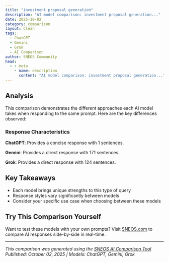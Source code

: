 ```yaml
---
title: "investment proposal generation"
description: "AI model comparison: investment proposal generation..."
date: 2025-10-02
category: comparison
layout: Clean
tags:
  - ChatGPT
  - Gemini
  - Grok
  - AI Comparison
author: SNEOS Community
head:
  - - meta
    - name: description
      content: "AI model comparison: investment proposal generation..."
---
```


<ChatComparison
  title="investment proposal generation"
  prompt="investment proposal generation"
  :responses='{
    "ChatGPT": "Error calling OpenAI API.",
    "Gemini": "Okay, let\u0027s break down how to generate an investment proposal.  To make this really helpful, I need to know *who* this proposal is for (e.g., internal team, venture capitalists, angel investors, banks) and *what* kind of investment you\u0027re seeking (e.g., equity, debt, a grant).\n\nHowever, here\u0027s a comprehensive framework you can adapt:\n\n**I. Core Components of a Strong Investment Proposal:**\n\n1.  **Executive Summary:**\n\n    *   **Purpose:** A concise, compelling overview that captures the essence of the opportunity and persuades the reader to delve deeper.  *Think of it as an elevator pitch, but in writing.*\n    *   **Content:**\n        *   **Problem/Opportunity:** State the core issue you\u0027re addressing or the unmet need you\u0027re fulfilling.\n        *   **Solution/Product/Service:** Briefly describe your offering and its key features.\n        *   **Target Market:**  Who are your customers?\n        *   **Competitive Advantage:** What makes you different and better?\n        *   **Team:** Highlight key personnel and their relevant experience.\n        *   **Financial Highlights:** Key metrics (e.g., revenue, profit, growth rate, key ratios).\n        *   **Investment Request:**  The amount of funding you\u0027re seeking and what it will be used for.\n        *   **Expected Return/Exit Strategy:** What\u0027s in it for the investor (e.g., projected ROI, potential acquisition, IPO).\n    *   **Length:** Typically 1-2 pages, *max*.  It should be written *after* you\u0027ve completed the rest of the proposal.\n    *   **Tone:** Confident, clear, and concise.\n\n2.  **Company Description:**\n\n    *   **Purpose:** Provides a more detailed background of your company.\n    *   **Content:**\n        *   **Mission Statement:** Your core purpose.\n        *   **History:** How the company was founded, key milestones.\n        *   **Legal Structure:** (e.g., LLC, Corporation).\n        *   **Location:**  Physical address and areas of operation.\n        *   **Values:** Core principles that guide your business.\n    *   **Keep it relatively brief** unless your company\u0027s history is particularly relevant to the investment opportunity.\n\n3.  **Problem and Solution:**\n\n    *   **Purpose:** Clearly defines the problem you\u0027re solving and how your solution addresses it.\n    *   **Content:**\n        *   **Detailed Problem Statement:**  Explain the pain points, the market gap, or the inefficiency you\u0027re tackling.  Use data and evidence to support your claims.\n        *   **Target Audience\u0027s Perspective:** Show you understand how the problem affects your potential customers.\n        *   **Current Solutions (and their shortcomings):**  Acknowledge existing alternatives and explain why they are inadequate.\n        *   **Your Solution:** Describe your product/service in detail.  Focus on its key features, benefits, and how it directly addresses the problem.\n        *   **Value Proposition:** Clearly articulate the unique value you offer to customers.\n        *   **Benefits:**  Quantify the benefits of your solution (e.g., cost savings, increased efficiency, improved customer satisfaction).\n\n4.  **Market Analysis:**\n\n    *   **Purpose:** Demonstrates your understanding of the market opportunity and your target customer.\n    *   **Content:**\n        *   **Market Size and Growth:**  Provide data on the overall market size, growth rate, and trends.  Use reputable sources.\n        *   **Target Market Segmentation:**  Define your ideal customer profile (demographics, psychographics, needs, behaviors).\n        *   **Market Trends:** Identify relevant trends that are driving demand for your solution.\n        *   **Market Needs:** Show that you understand the evolving needs of your target market.\n        *   **Market Validation:**  Evidence that your solution resonates with your target market (e.g., surveys, interviews, pilot programs).\n\n5.  **Competitive Analysis:**\n\n    *   **Purpose:**  Shows that you understand your competition and have a plan to differentiate yourself.\n    *   **Content:**\n        *   **Identify Competitors:** List your direct and indirect competitors.\n        *   **Competitive Matrix:**  Create a table comparing your strengths and weaknesses against those of your competitors.  Focus on key factors like price, features, customer service, and market share.\n        *   **Competitive Advantages:**  Highlight your unique selling propositions (USPs) and what makes you stand out.\n        *   **Barriers to Entry:** Discuss any barriers that make it difficult for new competitors to enter the market (e.g., patents, brand recognition, economies of scale).\n        *   **Mitigation Strategies:** Outline how you plan to overcome any competitive disadvantages.\n\n6.  **Marketing and Sales Strategy:**\n\n    *   **Purpose:** Explains how you plan to reach your target market and acquire customers.\n    *   **Content:**\n        *   **Marketing Channels:**  Describe the channels you will use to promote your product/service (e.g., online advertising, social media, content marketing, public relations, email marketing, partnerships).\n        *   **Sales Process:**  Explain how you will convert leads into paying customers.\n        *   **Customer Acquisition Cost (CAC):**  Estimate the cost of acquiring a new customer.\n        *   **Customer Lifetime Value (CLTV):**  Estimate the total revenue you expect to generate from each customer over their relationship with your company.\n        *   **Marketing Budget:**  Outline your marketing budget and how you plan to allocate resources.\n        *   **Key Performance Indicators (KPIs):**  Identify the metrics you will use to track the success of your marketing and sales efforts.\n\n7.  **Management Team:**\n\n    *   **Purpose:**  Demonstrates that you have the right team in place to execute your business plan. *Investors invest in people.*\n    *   **Content:**\n        *   **Key Personnel:**  Introduce the key members of your management team.\n        *   **Background and Experience:**  Highlight their relevant experience, skills, and accomplishments.\n        *   **Roles and Responsibilities:**  Clearly define each team member\u0027s role within the company.\n        *   **Advisory Board (if applicable):**  Mention any advisors who are providing guidance to your company.\n        *   **Organizational Structure:**  Provide a simple chart or diagram showing the company\u0027s organizational structure.\n        *   **Gaps (and Plans to Fill Them):**  Acknowledge any gaps in your team\u0027s expertise and outline your plans to fill them.\n\n8.  **Financial Projections:**\n\n    *   **Purpose:**  Provides a realistic forecast of your company\u0027s financial performance.\n    *   **Content:**\n        *   **Income Statement:**  Projected revenue, cost of goods sold, gross profit, operating expenses, and net income (typically for 3-5 years).\n        *   **Balance Sheet:**  Projected assets, liabilities, and equity (typically for 3-5 years).\n        *   **Cash Flow Statement:**  Projected cash inflows and outflows (typically for 3-5 years).\n        *   **Key Assumptions:**  Clearly state the assumptions that underpin your financial projections (e.g., sales growth rate, pricing, operating expenses).\n        *   **Sensitivity Analysis:**  Show how your financial projections would change under different scenarios (e.g., best-case, worst-case, most likely).\n        *   **Key Metrics:**  Highlight key financial metrics such as revenue growth rate, gross profit margin, operating margin, net profit margin, and return on investment (ROI).\n        *   **Break-Even Analysis:**  Determine the point at which your company will become profitable.\n        *   **Use of Funds:** Show specifically how you\u0027ll spend the money you\u0027re asking for.\n\n9.  **Funding Request:**\n\n    *   **Purpose:**  Clearly states the amount of funding you are seeking and how you plan to use it.\n    *   **Content:**\n        *   **Amount of Funding:**  State the exact amount of funding you are requesting.\n        *   **Use of Funds:**  Provide a detailed breakdown of how you plan to use the funds (e.g., product development, marketing, sales, operations).\n        *   **Milestones:**  Identify the key milestones you expect to achieve with the funding.\n        *   **Financial Projections Impact:**  Explain how the funding will impact your financial projections.\n        *   **Equity Offered (if applicable):**  Specify the percentage of equity you are willing to offer in exchange for the funding.\n        *   **Debt Terms (if applicable):**  Specify the terms of the debt financing (e.g., interest rate, repayment schedule).\n        *   **Exit Strategy:** Describe how investors will eventually get a return on their investment (e.g., acquisition, IPO, dividend payments).\n\n10. **Appendix (Optional):**\n\n    *   **Purpose:**  Provides supporting documentation.\n    *   **Content:**\n        *   **Resumes of Key Personnel**\n        *   **Market Research Data**\n        *   **Letters of Intent**\n        *   **Patents or Trademarks**\n        *   **Technical Specifications**\n        *   **Detailed Financial Statements**\n\n**II.  Key Considerations for Different Audiences:**\n\n*   **Venture Capitalists (VCs):** They are looking for high-growth potential, a strong team, a large market, and a clear exit strategy.  Emphasize your competitive advantage, market opportunity, and team experience.\n\n*   **Angel Investors:** Similar to VCs, but often invest smaller amounts in earlier-stage companies.  Focus on the team, the market opportunity, and your passion for the business.\n\n*   **Banks:**  They are primarily concerned with your ability to repay the loan.  Emphasize your financial stability, collateral, and repayment plan.\n\n*   **Internal Team/Management:**  They need to see the strategic alignment of the investment with the company\u0027s goals. Emphasize the ROI and payback period, strategic rationale.\n\n*   **Granting Organizations:** Focus on social impact, innovation, and alignment with the organization\u0027s mission.\n\n**III.  Tips for Creating a Compelling Investment Proposal:**\n\n*   **Know Your Audience:** Tailor your proposal to the specific interests and concerns of your target audience.  Research them thoroughly.\n*   **Be Clear and Concise:**  Use simple language and avoid jargon.\n*   **Support Your Claims with Data:**  Back up your statements with evidence, such as market research, financial projections, and customer testimonials.\n*   **Highlight Your Competitive Advantages:**  Clearly articulate what makes you different and better than your competitors.\n*   **Focus on the Benefits for the Investor:**  Explain how the investment will generate a return for the investor.\n*   **Have a Strong Call to Action:**  Clearly state what you want the investor to do next (e.g., schedule a meeting, make an investment).\n*   **Proofread Carefully:**  Ensure that your proposal is free of errors in grammar and spelling.  Have someone else review it.\n*   **Use Visuals:**  Include charts, graphs, and images to make your proposal more engaging and easier to understand.\n*   **Keep it Concise:** Avoid fluff and unnecessary details.\n\n**IV.  Example Outline (Adapt to Your Needs):**\n\n1.  **Cover Page:** Company Logo, Company Name, Contact Information, Date\n2.  **Executive Summary** (1-2 pages)\n3.  **Company Description** (1-2 pages)\n4.  **Problem and Solution** (3-5 pages)\n5.  **Market Analysis** (3-5 pages)\n6.  **Competitive Analysis** (2-4 pages)\n7.  **Marketing and Sales Strategy** (3-5 pages)\n8.  **Management Team** (2-4 pages)\n9.  **Financial Projections** (5-10 pages)  *Include tables and charts*\n10. **Funding Request** (1-2 pages)\n11. **Appendix** (as needed)\n\n**V.  Tools \u0026 Resources:**\n\n*   **Business Plan Software:**  (e.g., LivePlan, Bizplan)\n*   **Market Research Databases:**  (e.g., IBISWorld, Statista, MarketResearch.com)\n*   **Financial Modeling Templates:** (search online for Excel templates)\n*   **Consultants:** Consider hiring a business consultant or financial advisor to help you develop your proposal.\n*   **Pitch Deck Platforms:** (e.g., Canva, Beautiful.ai) to create visually appealing slides.  (This is often used in conjunction with the written proposal).\n\n**To give you the best possible help, tell me:**\n\n*   **Who is the target audience for this proposal?** (Specific type of investor, internal team, etc.)\n*   **What is the nature of the investment being sought?** (Equity, debt, grant, etc.)\n*   **What is the industry?** (So I can provide more tailored advice)\n*   **What stage is the company at?** (Startup, early-stage, growth, mature)\n",
    "Grok": "Creating an investment proposal is a crucial step in securing funding for a business, project, or venture. Below is a detailed guide and template for generating a professional investment proposal. This proposal is designed to be clear, persuasive, and comprehensive to attract potential investors.\n\n---\n\n### **Investment Proposal Guide**\n\n#### **1. Title Page**\n- **Title:** [Project or Business Name] Investment Proposal\n- **Subtitle (if applicable):** A brief tagline or description of the opportunity (e.g., \u0022Revolutionizing [Industry] with [Innovation]\u0022)\n- **Your Name/Company Name:** [Your Name or Business Name]\n- **Contact Information:** Phone number, email address, and website (if applicable)\n- **Date:** [Date of Submission]\n- **Logo (optional):** Include your company logo for a professional touch.\n\n---\n\n#### **2. Executive Summary**\nThe executive summary provides a snapshot of your proposal. Keep it concise (1-2 pages) and compelling, as it is often the first section investors read.\n\n- **Introduction:** Briefly introduce your business or project and state the purpose of the proposal (e.g., seeking funding for expansion, product launch, etc.).\n- **Overview of the Opportunity:** Highlight the problem you are solving and your unique solution.\n- **Funding Request:** State the amount of investment you are seeking and what it will be used for.\n- **Expected Returns:** Provide a brief mention of the potential return on investment (ROI) or benefits for the investor.\n- **Call to Action:** Encourage the investor to read on for detailed information.\n\n**Example:**  \n\u0022We are seeking $500,000 to expand [Business Name] into new markets, leveraging our innovative [product/service] to address [specific problem]. With a projected 20% annual growth rate and a clear exit strategy, we offer a lucrative opportunity for investors.\u0022\n\n---\n\n#### **3. Company Overview**\nProvide background information about your business or project to build credibility.\n\n- **Mission and Vision:** Explain your company\u2019s purpose and long-term goals.\n- **History:** Share key milestones, founding date, and achievements.\n- **Products/Services:** Describe what you offer and how it stands out in the market.\n- **Legal Structure:** Mention whether you are a corporation, LLC, partnership, etc.\n- **Team:** Highlight the experience and expertise of key team members (include short bios or roles).\n\n**Example:**  \n\u0022[Business Name] was founded in [Year] to provide [specific solution]. Our flagship product, [Product Name], has already gained traction with [specific metrics, e.g., 10,000 users or $1M in sales]. Our team includes [Key Person] with 15 years of experience in [relevant field].\u0022\n\n---\n\n#### **4. Market Analysis**\nDemonstrate that you understand the market and the opportunity it presents.\n\n- **Industry Overview:** Provide data on the industry size, growth trends, and potential.\n- **Target Market:** Define your ideal customers (demographics, geographic location, needs).\n- **Competitor Analysis:** Identify key competitors, their strengths, and how you differentiate.\n- **Market Need:** Explain the problem or gap in the market and how your solution addresses it.\n\n**Example:**  \n\u0022The [Industry] market is valued at $[X] billion and is expected to grow at a CAGR of [X]% over the next five years. Our target market includes [specific audience], representing a [specific size] opportunity. Unlike competitors like [Competitor Name], we offer [unique value proposition].\u0022\n\n---\n\n#### **5. Business Model**\nExplain how your business generates revenue and sustains itself.\n\n- **Revenue Streams:** Detail how you make money (e.g., product sales, subscriptions, licensing).\n- **Pricing Strategy:** Explain your pricing model and why it works for your target market.\n- **Sales and Distribution:** Outline how you reach customers (e.g., online, retail, partnerships).\n- **Scalability:** Describe how your business can grow with additional investment.\n\n**Example:**  \n\u0022Our revenue model is based on [subscription/sales] with an average price point of $[X]. We distribute through [channels] and plan to scale by [specific plans, e.g., entering new markets or launching new products].\u0022\n\n---\n\n#### **6. Financial Plan and Projections**\nProvide a clear picture of your financial health and potential returns.\n\n- **Current Financials (if applicable):** Include profit and loss statements, balance sheets, and cash flow statements (if already operational).\n- **Funding Requirements:** Specify the amount of investment needed and how it will be allocated (e.g., 40% product development, 30% marketing, 30% operations).\n- **Financial Projections:** Provide a 3-5 year forecast for revenue, expenses, and profits (include charts or tables for clarity).\n- **Break-Even Analysis:** Indicate when you expect to become profitable.\n- **Return on Investment (ROI):** Explain the potential returns for investors (e.g., equity stake, dividends, or exit strategy like acquisition or IPO).\n\n**Example Table (Projections):**  \n| Year | Revenue | Expenses | Net Profit |  \n|------|---------|----------|------------|  \n| 2024 | $500,000| $300,000 | $200,000   |  \n| 2025 | $1,000,000| $500,000 | $500,000   |  \n| 2026 | $2,000,000| $800,000 | $1,200,000 |\n\n---\n\n#### **7. Investment Offer**\nDetail the terms of the investment to make the opportunity clear.\n\n- **Investment Amount:** State the total funding you are seeking.\n- **Equity/Debt Structure:** Specify what you are offering (e.g., 20% equity for $500,000 or convertible debt).\n- **Use of Funds:** Break down how the investment will be used.\n- **Exit Strategy:** Outline how investors can realize returns (e.g., acquisition, IPO, or buyback).\n- **Risks:** Be transparent about potential risks and how you plan to mitigate them.\n\n**Example:**  \n\u0022We are offering a 20% equity stake in [Business Name] for an investment of $500,000. Funds will be allocated as follows: [specific breakdown]. We anticipate a potential acquisition within 5 years, providing a 3x return for investors.\u0022\n\n---\n\n#### **8. Competitive Advantage**\nExplain why your business or project is a better investment than others.\n\n- **Unique Value Proposition (UVP):** What makes your business stand out?\n- **Intellectual Property (if applicable):** Mention patents, trademarks, or proprietary technology.\n- **First-Mover Advantage:** Highlight if you are early to market or have a unique position.\n- **Barriers to Entry:** Discuss factors that make it difficult for competitors to replicate your success.\n\n**Example:**  \n\u0022Our proprietary technology, protected by [patent], gives us a competitive edge in the [industry]. Combined with our first-mover advantage and established partnerships, we are well-positioned for rapid growth.\u0022\n\n---\n\n#### **9. Milestones and Timeline**\nProvide a clear plan for how you will achieve your goals with the investment.\n\n- **Key Milestones:** List specific objectives (e.g., product launch, market expansion).\n- **Timeline:** Include a timeline or Gantt chart showing when milestones will be achieved.\n- **Progress Tracking:** Explain how investors will be updated on progress.\n\n**Example Table (Timeline):**  \n| Milestone            | Target Date | Status         |  \n|----------------------|-------------|----------------|  \n| Product Development  | Q1 2024     | In Progress    |  \n| Market Launch        | Q3 2024     | Planned        |  \n| Revenue Target ($1M) | Q4 2025     | Planned        |\n\n---\n\n#### **10. Closing Statement and Call to Action**\nWrap up the proposal with a strong, persuasive closing.\n\n- **Summary of Opportunity:** Reiterate the value of the investment and potential returns.\n- **Next Steps:** Invite the investor to discuss the proposal further or schedule a meeting.\n- **Contact Information:** Provide your details for follow-up.\n\n**Example:**  \n\u0022Investing in [Business Name] offers a unique opportunity to be part of a high-growth venture in the [industry]. We are confident in delivering strong returns and invite you to meet with us to discuss this proposal in detail. Please contact [Name] at [email/phone] to schedule a conversation.\u0022\n\n---\n\n#### **11. Appendices (Optional)**\nInclude any additional information that supports your proposal but is too detailed for the main body.\n\n- Resumes of key team members\n- Detailed market research data\n- Full financial statements\n- Product photos or prototypes\n- Letters of intent or partnerships\n\n---\n\n### **Tips for a Successful Investment Proposal**\n1. **Tailor to Your Audience:** Research potential investors and customize the proposal to align with their interests (e.g., impact investing, high-growth tech, etc.).\n2. **Be Concise and Professional:** Avoid jargon and overly complex language. Use clear formatting with headings, bullet points, and visuals.\n3. **Focus on Data:** Back up claims with market research, financial projections, and measurable achievements.\n4. **Highlight Returns:** Investors are primarily interested in ROI, so emphasize the financial upside and exit opportunities.\n5. **Proofread Thoroughly:** Errors can undermine credibility. Have someone else review the document before_submission.\n\n---\n\n### **Investment Proposal Template (Summary Format)**  \nBelow is a summarized version of the structure you can copy and adapt:\n\n**Title Page**  \n[Project/Business Name] Investment Proposal  \n[Your Name/Company Name] | [Contact Info] | [Date]\n\n**1. Executive Summary**  \n- Brief intro to the opportunity  \n- Funding request: $[Amount]  \n- Expected ROI or key benefit  \n\n**2. Company Overview**  \n- Mission, history, and team  \n- Products/services offered  \n\n**3. Market Analysis**  \n- Industry size and trends  \n- Target market and competitors  \n\n**4. Business Model**  \n- Revenue streams and pricing  \n-"
  }'
  published-date="10:06"
/>

## Analysis

This comparison demonstrates the different approaches each AI model takes when responding to the same prompt. Here are the key differences observed:

### Response Characteristics

**ChatGPT**: Provides a concise response with 1 sentences. 

**Gemini**: Provides a direct response with 171 sentences. 

**Grok**: Provides a direct response with 124 sentences. 

## Key Takeaways

- Each model brings unique strengths to this type of query
- Response styles vary significantly between models
- Consider your specific use case when choosing between these models

## Try This Comparison Yourself

Want to test these models with your own prompts? Visit [SNEOS.com](https://sneos.com) to compare AI responses side-by-side in real-time.

---

*This comparison was generated using the [SNEOS AI Comparison Tool](https://sneos.com)*
*Published: October 02, 2025 | Models: ChatGPT, Gemini, Grok*
